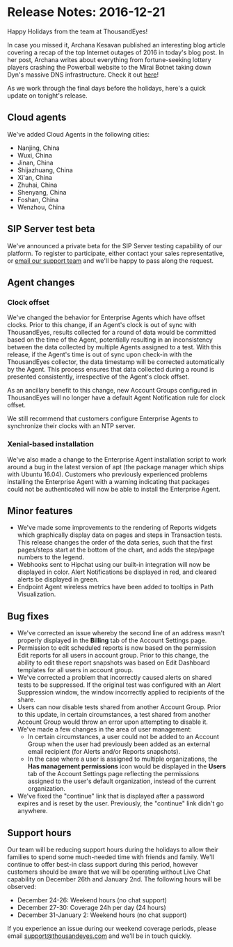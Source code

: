# Release Notes: 2016-12-21

Happy Holidays from the team at ThousandEyes!

In case you missed it, Archana Kesavan published an interesting blog article covering a recap of the top Internet outages of 2016 in today's blog post. In her post, Archana writes about everything from fortune-seeking lottery players crashing the Powerball website to the Mirai Botnet taking down Dyn's massive DNS infrastructure.  Check it out [here](https://blog.thousandeyes.com/top-internet-outages-2016/)!

As we work through the final days before the holidays, here's a quick update on tonight's release.

## Cloud agents

 We've added Cloud Agents in the following cities:

* Nanjing, China
* Wuxi, China
* Jinan, China
* Shijazhuang, China
* Xi'an, China
* Zhuhai, China
* Shenyang, China
* Foshan, China
* Wenzhou, China

## SIP Server test beta

We've announced a private beta for the SIP Server testing capability of our platform.  To register to participate, either contact your sales representative, or [email our support team](mailto:support@thousandeyes.com?subject=SIP+beta+participation) and we'll be happy to pass along the request.

## Agent changes

### Clock offset

 We've changed the behavior for Enterprise Agents which have offset clocks.  Prior to this change, if an Agent's clock is out of sync with ThousandEyes, results collected for a round of data would be committed based on the time of the Agent, potentially resulting in an inconsistency between the data collected by multiple Agents assigned to a test.  With this release, if the Agent's time is out of sync upon check-in with the ThousandEyes collector, the data timestamp will be corrected automatically by the Agent.  This process ensures that data collected during a round is presented consistently, irrespective of the Agent's clock offset.

As an ancillary benefit to this change, new Account Groups configured in ThousandEyes will no longer have a default Agent Notification rule for clock offset.

We still recommend that customers configure Enterprise Agents to synchronize their clocks with an NTP server.

### Xenial-based installation

 We've also made a change to the Enterprise Agent installation script to work around a bug in the latest version of apt \(the package manager which ships with Ubuntu 16.04\).  Customers who previously experienced problems installing the Enterprise Agent with a warning indicating that packages could not be authenticated will now be able to install the Enterprise Agent.

##  Minor features

* We've made some improvements to the rendering of Reports widgets which graphically display data on pages and steps in Transaction tests.  This release changes the order of the data series, such that the first pages/steps start at the bottom of the chart, and adds the step/page numbers to the legend.
* Webhooks sent to Hipchat using our built-in integration will now be displayed in color.  Alert Notifications be displayed in red, and cleared alerts be displayed in green.
* Endpoint Agent wireless metrics have been added to tooltips in Path Visualization.

##  Bug fixes

* We've corrected an issue whereby the second line of an address wasn't properly displayed in the **Billing** tab of the Account Settings page.  
* Permission to edit scheduled reports is now based on the permission Edit reports for all users in account group.  Prior to this change, the ability to edit these report snapshots was based on Edit Dashboard templates for all users in account group.
* We've corrected a problem that incorrectly caused alerts on shared tests to be suppressed.  If the original test was configured with an Alert Suppression window, the window incorrectly applied to recipients of the share.
* Users can now disable tests shared from another Account Group.  Prior to this update, in certain circumstances, a test shared from another Account Group would throw an error upon attempting to disable it.
* We've made a few changes in the area of user management:
  * In certain circumstances, a user could not be added to an Account Group when the user had previously been added as an external email recipient \(for Alerts and/or Reports snapshots\).
  * In the case where a user is assigned to multiple organizations, the **Has management permissions** icon would be displayed in the **Users** tab of the Account Settings page reflecting the permissions assigned to the user's default organization, instead of the current organization.
* We've fixed the "continue" link that is displayed after a password expires and is reset by the user.  Previously, the "continue" link didn't go anywhere.

## Support hours

 Our team will be reducing support hours during the holidays to allow their families to spend some much-needed time with friends and family.  We'll continue to offer best-in class support during this period, however customers should be aware that we will be operating without Live Chat capability on December 26th and January 2nd.  The following hours will be observed:

* December 24-26: Weekend hours \(no chat support\)
* December 27-30: Coverage 24h per day \(24 hours\)
* December 31-January 2: Weekend hours \(no chat support\)

 If you experience an issue during our weekend coverage periods, please email [support@thousandeyes.com](mailto:support@thousandeyes.com) and we'll be in touch quickly.  
 

